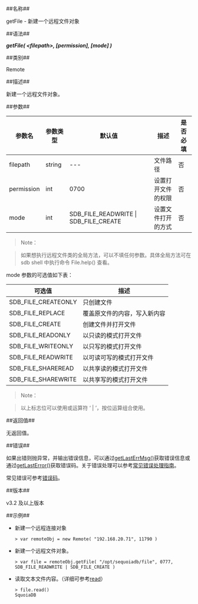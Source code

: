 ##名称##

getFile - 新建一个远程文件对象

##语法##

***getFile( \<filepath\>, \[permission\], \[mode\] )***

##类别##

Remote

##描述##

新建一个远程文件对象。

##参数##

| 参数名     | 参数类型 | 默认值                                | 描述               | 是否必填 |
| ---------- | -------- | ------------------------------------- | ------------------ | -------- |
| filepath   | string   | ---                                   | 文件路径           | 否       |
| permission | int      | 0700                                  | 设置打开文件的权限 | 否       |
| mode       | int      | SDB_FILE_READWRITE \| SDB_FILE_CREATE | 设置文件打开的方式 | 否       |

> Note：

> 如果想执行远程文件类的全局方法，可以不填任何参数。具体全局方法可在 sdb shell 中执行命令 File.help() 查看。

mode 参数的可选值如下表：

| 可选值                | 描述                         |
| --------------------- | ---------------------------- |
| SDB_FILE_CREATEONLY   | 只创建文件                   |
| SDB_FILE_REPLACE      | 覆盖原文件的内容，写入新内容 |
| SDB_FILE_CREATE       | 创建文件并打开文件           |
| SDB_FILE_READONLY     | 以只读的模式打开文件         |
| SDB_FILE_WRITEONLY    | 以只写的模式打开文件         |
| SDB_FILE_READWRITE    | 以可读可写的模式打开文件     |
| SDB_FILE_SHAREREAD    | 以共享读的模式打开文件       |
| SDB_FILE_SHAREWRITE   | 以共享写的模式打开文件       |

> Note：

> 以上标志位可以使用或运算符 ‘ | ’，按位运算组合使用。

##返回值##

无返回值。

##错误##

如果出错则抛异常，并输出错误信息，可以通过[getLastErrMsg()](manual/Manual/Sequoiadb_Command/Global/getLastErrMsg.md)获取错误信息或通过[getLastError()](manual/Manual/Sequoiadb_Command/Global/getLastError.md)获取错误码。关于错误处理可以参考[常见错误处理指南](manual/FAQ/faq_sdb.md)。


常见错误可参考[错误码](manual/Manual/Sequoiadb_error_code.md)。

##版本##

v3.2 及以上版本

##示例##

* 新建一个远程连接对象

    ```lang-javascript
    > var remoteObj = new Remote( "192.168.20.71", 11790 )
    ```

* 新建一个远程文件对象。

    ```lang-javascript
    > var file = remoteObj.getFile( "/opt/sequoiadb/file", 0777, SDB_FILE_READWRITE | SDB_FILE_CREATE )
    ```

* 读取文本文件内容。（详细可参考[read](manual/Manual/Sequoiadb_Command/File/read.md)）

    ```lang-javascript
    > file.read()
    SquoiaDB
    ```
